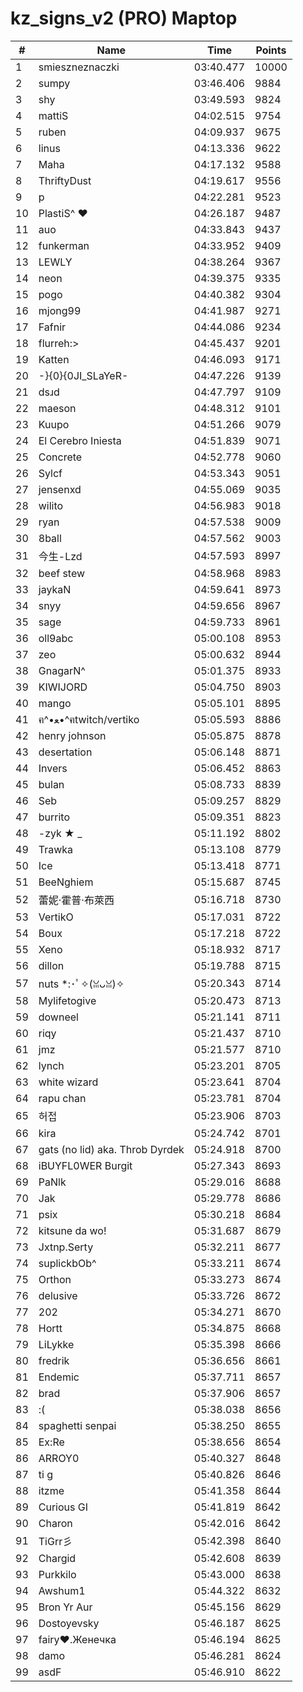# kz_signs_v2 (PRO) Maptop

|  # | Name | Time | Points |
|-------------- | -------------- | -------------- | -------------- | 
| 1 | smieszneznaczki | 03:40.477 | 10000 | 
| 2 | sumpy | 03:46.406 | 9884 | 
| 3 | shy | 03:49.593 | 9824 | 
| 4 | mattiS | 04:02.515 | 9754 | 
| 5 | ruben | 04:09.937 | 9675 | 
| 6 | linus | 04:13.336 | 9622 | 
| 7 | Maha | 04:17.132 | 9588 | 
| 8 | ThriftyDust | 04:19.617 | 9556 | 
| 9 | p | 04:22.281 | 9523 | 
| 10 | PlastiS^ ♥ | 04:26.187 | 9487 | 
| 11 | auo | 04:33.843 | 9437 | 
| 12 | funkerman | 04:33.952 | 9409 | 
| 13 | LEWLY | 04:38.264 | 9367 | 
| 14 | neon | 04:39.375 | 9335 | 
| 15 | pogo | 04:40.382 | 9304 | 
| 16 | mjong99 | 04:41.987 | 9271 | 
| 17 | Fafnir | 04:44.086 | 9234 | 
| 18 | flurreh:> | 04:45.437 | 9201 | 
| 19 | Katten | 04:46.093 | 9171 | 
| 20 | -}{0}{0JI_SLaYeR- | 04:47.226 | 9139 | 
| 21 | dsɹd | 04:47.797 | 9109 | 
| 22 | maeson | 04:48.312 | 9101 | 
| 23 | Kuupo | 04:51.266 | 9079 | 
| 24 | El Cerebro Iniesta | 04:51.839 | 9071 | 
| 25 | Concrete | 04:52.778 | 9060 | 
| 26 | Sylcf | 04:53.343 | 9051 | 
| 27 | jensenxd | 04:55.069 | 9035 | 
| 28 | wilito | 04:56.983 | 9018 | 
| 29 | ryan | 04:57.538 | 9009 | 
| 30 | 8ball | 04:57.562 | 9003 | 
| 31 | 今生-Lzd | 04:57.593 | 8997 | 
| 32 | beef stew | 04:58.968 | 8983 | 
| 33 | jaykaN | 04:59.641 | 8973 | 
| 34 | snyy | 04:59.656 | 8967 | 
| 35 | sage | 04:59.733 | 8961 | 
| 36 | oll9abc | 05:00.108 | 8953 | 
| 37 | zeo | 05:00.632 | 8944 | 
| 38 | GnagarN^ | 05:01.375 | 8933 | 
| 39 | KIWIJORD | 05:04.750 | 8903 | 
| 40 | mango | 05:05.101 | 8895 | 
| 41 | ฅ^•ﻌ•^ฅtwitch/vertiko | 05:05.593 | 8886 | 
| 42 | henry johnson | 05:05.875 | 8878 | 
| 43 | desertation | 05:06.148 | 8871 | 
| 44 | Invers | 05:06.452 | 8863 | 
| 45 | bulan | 05:08.733 | 8839 | 
| 46 | Seb | 05:09.257 | 8829 | 
| 47 | burrito <sponsored by mtn dew> | 05:09.351 | 8823 | 
| 48 | -zyk ★  _ | 05:11.192 | 8802 | 
| 49 | Trawka | 05:13.108 | 8779 | 
| 50 | Ice | 05:13.418 | 8771 | 
| 51 | BeeNghiem | 05:15.687 | 8745 | 
| 52 | 蕾妮·霍普·布萊西 | 05:16.718 | 8730 | 
| 53 | VertikO | 05:17.031 | 8722 | 
| 54 | Boux | 05:17.218 | 8722 | 
| 55 | Xeno | 05:18.932 | 8717 | 
| 56 | dillon | 05:19.788 | 8715 | 
| 57 | nuts *:･ﾟ✧(ꈍᴗꈍ)✧ | 05:20.343 | 8714 | 
| 58 | Mylifetogive | 05:20.473 | 8713 | 
| 59 | downeel | 05:21.141 | 8711 | 
| 60 | riqy | 05:21.437 | 8710 | 
| 61 | jmz | 05:21.577 | 8710 | 
| 62 | lynch | 05:23.201 | 8705 | 
| 63 | white wizard | 05:23.641 | 8704 | 
| 64 | rapu chan | 05:23.781 | 8704 | 
| 65 | 허접 | 05:23.906 | 8703 | 
| 66 | kira | 05:24.742 | 8701 | 
| 67 | gats (no lid) aka. Throb Dyrdek | 05:24.918 | 8700 | 
| 68 | iBUYFL0WER Burgit | 05:27.343 | 8693 | 
| 69 | PaNlk | 05:29.016 | 8688 | 
| 70 | Jak | 05:29.778 | 8686 | 
| 71 | psix | 05:30.218 | 8684 | 
| 72 | kitsune da wo! | 05:31.687 | 8679 | 
| 73 | Jxtnp.Serty | 05:32.211 | 8677 | 
| 74 | suplickbOb^ | 05:33.211 | 8674 | 
| 75 | Orthon | 05:33.273 | 8674 | 
| 76 | delusive | 05:33.726 | 8672 | 
| 77 | 202 | 05:34.271 | 8670 | 
| 78 | Hortt | 05:34.875 | 8668 | 
| 79 | LiLykke | 05:35.398 | 8666 | 
| 80 | fredrik | 05:36.656 | 8661 | 
| 81 | Endemic | 05:37.711 | 8657 | 
| 82 | brad | 05:37.906 | 8657 | 
| 83 | :( | 05:38.038 | 8656 | 
| 84 | spaghetti senpai | 05:38.250 | 8655 | 
| 85 | Ex:Re | 05:38.656 | 8654 | 
| 86 | ARROY0 | 05:40.327 | 8648 | 
| 87 | ti g | 05:40.826 | 8646 | 
| 88 | itzme | 05:41.358 | 8644 | 
| 89 | Curious GI | 05:41.819 | 8642 | 
| 90 | Charon | 05:42.016 | 8642 | 
| 91 | TiGrr彡 | 05:42.398 | 8640 | 
| 92 | Chargid | 05:42.608 | 8639 | 
| 93 | Purkkilo | 05:43.000 | 8638 | 
| 94 | Awshum1 | 05:44.322 | 8632 | 
| 95 | Bron Yr Aur | 05:45.156 | 8629 | 
| 96 | Dostoyevsky | 05:46.187 | 8625 | 
| 97 | fairy♥.Женечка | 05:46.194 | 8625 | 
| 98 | damo | 05:46.281 | 8624 | 
| 99 | asdF | 05:46.910 | 8622 | 

